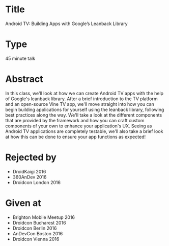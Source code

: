 # Title

Android TV: Building Apps with Google’s Leanback Library 

# Type

45 minute talk

# Abstract

In this class, we'll look at how we can create Android TV apps with the help of Google's leanback library. After a brief introduction to the TV platform and an open-source Vine TV app, we'll move straight into how you can begin building applications for yourself using the leanback library, following best practices along the way. We'll take a look at the different components that are provided by the framework and how you can craft custom components of your own to enhance your application's UX. Seeing as Android TV applications are completely testable, we'll also take a brief look at how this can be done to ensure your app functions as expected!

# Rejected by

- DroidKaigi 2016
- 360AnDev 2016
- Droidcon London 2016

# Given at

- Brighton Mobile Meetup 2016
- Droidcon Bucharest 2016
- Droidcon Berlin 2016
- AnDevCon Boston 2016
- Droidcon Vienna 2016

